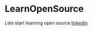 # LearnOpenSource
Lets start learning open source
[linkedin](https://www.linkedin.com/in/mrigankanand/)
